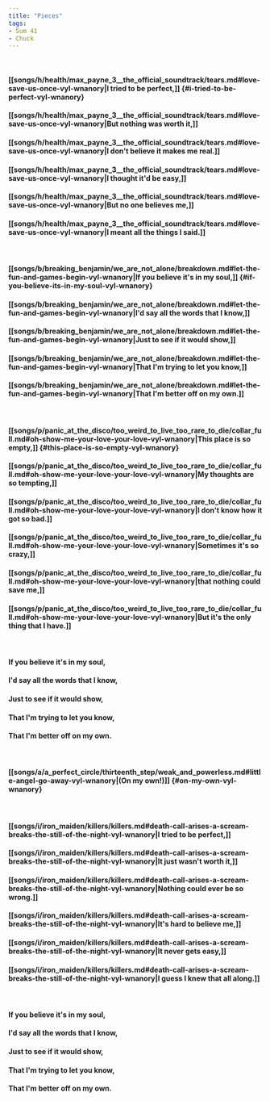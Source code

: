 ```yaml
---
title: "Pieces"
tags:
- Sum 41
- Chuck
---
```

&nbsp;
#### [[songs/h/health/max_payne_3__the_official_soundtrack/tears.md#love-save-us-once-vyl-wnanory|I tried to be perfect,]] {#i-tried-to-be-perfect-vyl-wnanory}
#### [[songs/h/health/max_payne_3__the_official_soundtrack/tears.md#love-save-us-once-vyl-wnanory|But nothing was worth it,]]
#### [[songs/h/health/max_payne_3__the_official_soundtrack/tears.md#love-save-us-once-vyl-wnanory|I don't believe it makes me real.]]
#### [[songs/h/health/max_payne_3__the_official_soundtrack/tears.md#love-save-us-once-vyl-wnanory|I thought it'd be easy,]]
#### [[songs/h/health/max_payne_3__the_official_soundtrack/tears.md#love-save-us-once-vyl-wnanory|But no one believes me,]]
#### [[songs/h/health/max_payne_3__the_official_soundtrack/tears.md#love-save-us-once-vyl-wnanory|I meant all the things I said.]]
&nbsp;
#### [[songs/b/breaking_benjamin/we_are_not_alone/breakdown.md#let-the-fun-and-games-begin-vyl-wnanory|If you believe it's in my soul,]] {#if-you-believe-its-in-my-soul-vyl-wnanory}
#### [[songs/b/breaking_benjamin/we_are_not_alone/breakdown.md#let-the-fun-and-games-begin-vyl-wnanory|I'd say all the words that I know,]]
#### [[songs/b/breaking_benjamin/we_are_not_alone/breakdown.md#let-the-fun-and-games-begin-vyl-wnanory|Just to see if it would show,]]
#### [[songs/b/breaking_benjamin/we_are_not_alone/breakdown.md#let-the-fun-and-games-begin-vyl-wnanory|That I'm trying to let you know,]]
#### [[songs/b/breaking_benjamin/we_are_not_alone/breakdown.md#let-the-fun-and-games-begin-vyl-wnanory|That I'm better off on my own.]]
&nbsp;
#### [[songs/p/panic_at_the_disco/too_weird_to_live_too_rare_to_die/collar_full.md#oh-show-me-your-love-your-love-vyl-wnanory|This place is so empty,]] {#this-place-is-so-empty-vyl-wnanory}
#### [[songs/p/panic_at_the_disco/too_weird_to_live_too_rare_to_die/collar_full.md#oh-show-me-your-love-your-love-vyl-wnanory|My thoughts are so tempting,]]
#### [[songs/p/panic_at_the_disco/too_weird_to_live_too_rare_to_die/collar_full.md#oh-show-me-your-love-your-love-vyl-wnanory|I don't know how it got so bad.]]
#### [[songs/p/panic_at_the_disco/too_weird_to_live_too_rare_to_die/collar_full.md#oh-show-me-your-love-your-love-vyl-wnanory|Sometimes it's so crazy,]]
#### [[songs/p/panic_at_the_disco/too_weird_to_live_too_rare_to_die/collar_full.md#oh-show-me-your-love-your-love-vyl-wnanory|that nothing could save me,]]
#### [[songs/p/panic_at_the_disco/too_weird_to_live_too_rare_to_die/collar_full.md#oh-show-me-your-love-your-love-vyl-wnanory|But it's the only thing that I have.]]
&nbsp;
#### If you believe it's in my soul,
#### I'd say all the words that I know,
#### Just to see if it would show,
#### That I'm trying to let you know,
#### That I'm better off on my own.
&nbsp;
#### [[songs/a/a_perfect_circle/thirteenth_step/weak_and_powerless.md#little-angel-go-away-vyl-wnanory|(On my own!)]] {#on-my-own-vyl-wnanory}
&nbsp;
#### [[songs/i/iron_maiden/killers/killers.md#death-call-arises-a-scream-breaks-the-still-of-the-night-vyl-wnanory|I tried to be perfect,]]
#### [[songs/i/iron_maiden/killers/killers.md#death-call-arises-a-scream-breaks-the-still-of-the-night-vyl-wnanory|It just wasn't worth it,]]
#### [[songs/i/iron_maiden/killers/killers.md#death-call-arises-a-scream-breaks-the-still-of-the-night-vyl-wnanory|Nothing could ever be so wrong.]]
#### [[songs/i/iron_maiden/killers/killers.md#death-call-arises-a-scream-breaks-the-still-of-the-night-vyl-wnanory|It's hard to believe me,]]
#### [[songs/i/iron_maiden/killers/killers.md#death-call-arises-a-scream-breaks-the-still-of-the-night-vyl-wnanory|It never gets easy,]]
#### [[songs/i/iron_maiden/killers/killers.md#death-call-arises-a-scream-breaks-the-still-of-the-night-vyl-wnanory|I guess I knew that all along.]]
&nbsp;
#### If you believe it's in my soul,
#### I'd say all the words that I know,
#### Just to see if it would show,
#### That I'm trying to let you know,
#### That I'm better off on my own.
